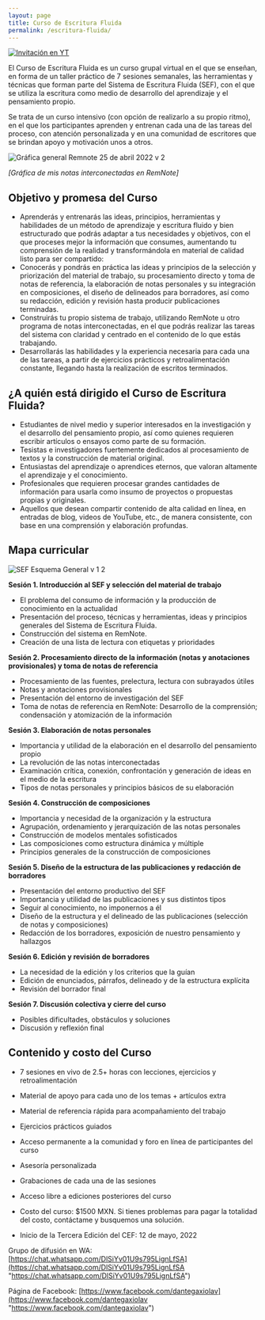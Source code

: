 ```yaml
---
layout: page
title: Curso de Escritura Fluida
permalink: /escritura-fluida/
---
```


[![Invitación en YT](https://user-images.githubusercontent.com/104329290/166574696-4f0e7e63-afc6-4b0c-95e7-17861708eeb9.png)](https://www.youtube.com/watch?v=alcRDZ_Qev0)


El Curso de Escritura Fluida es un curso grupal virtual en el que se enseñan, en forma de un taller práctico de 7 sesiones semanales, las herramientas y técnicas que forman parte del Sistema de Escritura Fluida (SEF), con el que se utiliza la escritura como medio de desarrollo del aprendizaje y el pensamiento propio.

Se trata de un curso intensivo (con opción de realizarlo a su propio ritmo), en el que los participantes aprenden y entrenan cada una de las tareas del proceso, con atención personalizada y en una comunidad de escritores que se brindan apoyo y motivación unos a otros.

![Gráfica general Remnote 25 de abril 2022 v 2](https://user-images.githubusercontent.com/104329290/165642146-6c4d068c-1767-41ec-9140-98d8a0d5fdc9.jpg)

_[Gráfica de mis notas interconectadas en RemNote]_

Objetivo y promesa del Curso
----------------------------

-   Aprenderás y entrenarás las ideas, principios, herramientas y habilidades de un método de aprendizaje y escritura fluido y bien estructurado que podrás adaptar a tus necesidades y objetivos, con el que proceses mejor la información que consumes, aumentando tu comprensión de la realidad y transformándola en material de calidad listo para ser compartido:
-   Conocerás y pondrás en práctica las ideas y principios de la selección y priorización del material de trabajo, su procesamiento directo y toma de notas de referencia, la elaboración de notas personales y su integración en composiciones, el diseño de delineados para borradores, así como su redacción, edición y revisión hasta producir publicaciones terminadas.
-   Construirás tu propio sistema de trabajo, utilizando RemNote u otro programa de notas interconectadas, en el que podrás realizar las tareas del sistema con claridad y centrado en el contenido de lo que estás trabajando.
-   Desarrollarás las habilidades y la experiencia necesaria para cada una de las tareas, a partir de ejercicios prácticos y retroalimentación constante, llegando hasta la realización de escritos terminados.

¿A quién está dirigido el Curso de Escritura Fluida?
----------------------------------------------------

-   Estudiantes de nivel medio y superior interesados en la investigación y el desarrollo del pensamiento propio, así como quienes requieren escribir artículos o ensayos como parte de su formación.
-   Tesistas e investigadores fuertemente dedicados al procesamiento de textos y la construcción de material original.
-   Entusiastas del aprendizaje o aprendices eternos, que valoran altamente el aprendizaje y el conocimiento.
-   Profesionales que requieren procesar grandes cantidades de información para usarla como insumo de proyectos o propuestas propias y originales.
-   Aquellos que desean compartir contenido de alta calidad en línea, en entradas de blog, videos de YouTube, etc., de manera consistente, con base en una comprensión y elaboración profundas.

Mapa curricular
---------------

![SEF Esquema General v 1 2](https://user-images.githubusercontent.com/104329290/165641149-9a865c8c-2d4c-40a1-939d-0dca6771d611.png)


**Sesión 1. Introducción al SEF y selección del material de trabajo**

- El problema del consumo de información y la producción de conocimiento en la actualidad
- Presentación del proceso, técnicas y herramientas, ideas y principios generales del Sistema de Escritura Fluida.
- Construcción del sistema en RemNote.
- Creación de una lista de lectura con etiquetas y prioridades

**Sesión 2. Procesamiento directo de la información (notas y anotaciones provisionales) y toma de notas de referencia**

- Procesamiento de las fuentes, prelectura, lectura con subrayados útiles
- Notas y anotaciones provisionales
- Presentación del entorno de investigación del SEF
- Toma de notas de referencia en RemNote: Desarrollo de la comprensión; condensación y atomización de la información

**Sesión 3. Elaboración de notas personales**

- Importancia y utilidad de la elaboración en el desarrollo del pensamiento propio
- La revolución de las notas interconectadas
- Examinación crítica, conexión, confrontación y generación de ideas en el medio de la escritura
- Tipos de notas personales y principios básicos de su elaboración

**Sesión 4. Construcción de composiciones**

- Importancia y necesidad de la organización y la estructura
- Agrupación, ordenamiento y jerarquización de las notas personales
- Construcción de modelos mentales sofisticados
- Las composiciones como estructura dinámica y múltiple
- Principios generales de la construcción de composiciones

**Sesión 5. Diseño de la estructura de las publicaciones y redacción de borradores**

- Presentación del entorno productivo del SEF
- Importancia y utilidad de las publicaciones y sus distintos tipos
- Seguir al conocimiento, no imponernos a él
- Diseño de la estructura y el delineado de las publicaciones (selección de notas y composiciones)
- Redacción de los borradores, exposición de nuestro pensamiento y hallazgos

**Sesión 6. Edición y revisión de borradores**

- La necesidad de la edición y los criterios que la guían
- Edición de enunciados, párrafos, delineado y de la estructura explícita
- Revisión del borrador final

**Sesión 7. Discusión colectiva y cierre del curso**

- Posibles dificultades, obstáculos y soluciones
- Discusión y reflexión final


Contenido y costo del Curso
---------------------------

-   7 sesiones en vivo de 2.5+ horas con lecciones, ejercicios y retroalimentación
-   Material de apoyo para cada uno de los temas + artículos extra
-   Material de referencia rápida para acompañamiento del trabajo
-   Ejercicios prácticos guiados
-   Acceso permanente a la comunidad y foro en línea de participantes del curso
-   Asesoría personalizada
-   Grabaciones de cada una de las sesiones
-   Acceso libre a ediciones posteriores del curso


-   Costo del curso: $1500 MXN. Si tienes problemas para pagar la totalidad del costo, contáctame y busquemos una solución.


-   Inicio de la Tercera Edición del CEF: 12 de mayo, 2022


Grupo de difusión en WA: [https://chat.whatsapp.com/DlSiYv01U9s795LignLfSA](https://chat.whatsapp.com/DlSiYv01U9s795LignLfSA "https://chat.whatsapp.com/DlSiYv01U9s795LignLfSA")


Página de Facebook: [https://www.facebook.com/dantegaxiolav](https://www.facebook.com/dantegaxiolav "https://www.facebook.com/dantegaxiolav")
